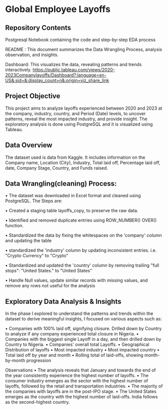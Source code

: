 # Global Employee Layoffs

## Repository Contents
Postgresql Notebook containing the code and step-by-step EDA process

README : This document summarizes the Data Wrangling Process, analysis observation, and insights.

Dashboard: This visualizes the data, revealing patterns and trends interactively. 
https://public.tableau.com/views/2020-2023Companylayoffs/Dashboard?:language=en-US&:sid=&:display_count=n&:origin=viz_share_link

## Project Objective
This project aims to analyze layoffs experienced between 2020 and 2023 at the company, industry, country, and Period (Date) levels, to uncover patterns, reveal the most impacted industry, and provide insight. The exploratory analysis is done using PostgreSQL and it is visualized using Tableau.

## Data Overview
The dataset used is data from Kaggle. It includes information on the Company name, Location (City), Industry, Total laid off, Percentage laid off, date, Company Stage, Country, and Funds raised.

## Data Wrangling(cleaning) Process:

•	The dataset was downloaded in Excel format and cleaned using PostgreSQL. The Steps are:

•	Created a staging table layoffs_copy, to preserve the raw data.

•	Identified and removed duplicate entries using ROW_NUMBER() OVER() function.

•	Standardized the data by fixing the whitespaces on the 'company' column and updating the table

•	standardized the 'industry' column by updating inconsistent entries. i.e. "Crypto Currency" to "Crypto"

•	Standardized and updated the 'country' column by removing trailing "full stops": "United States." to "United States"

•	Handle Null values, update similar records with missing values, and remove any rows not useful for the analysis

## Exploratory Data Analysis & Insights
In the phase I explored to understand the patterns and trends within the dataset to derive meaningful insights, I focused on various aspects such as:

•	Companies with 100% laid off, signifying closure. Drilled down by Country to analyze if any company experienced total closure in Nigeria.
•	Companies with the biggest single Layoff in a day, and then drilled down by Country to Nigeria.
•	Companies' overall total Layoffs.
•	Geographical Distribution of layoffs
•	Most impacted industry
•	Most impacted country
•	Total laid off by year and month
•	Rolling total of laid-offs, showing month-by-month progression
 
Observations
•	The analysis reveals that January and towards the end of the year consistently experience the highest number of layoffs.
•	The consumer industry emerges as the sector with the highest number of layoffs, followed by the retail and transportation industries. 
•	The majority of the companies with layoffs are in the post-IPO stage. 
•	The United States emerges as the country with the highest number of laid-offs. India follows as the second-highest country. 

